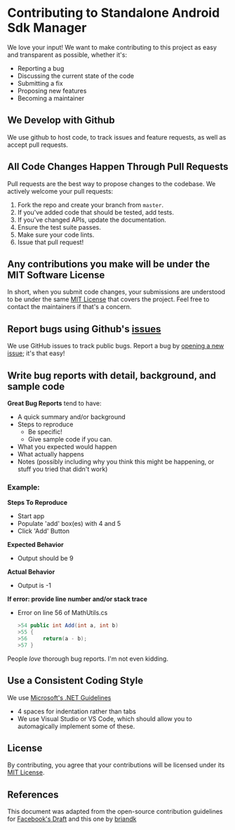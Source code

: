 # Contributing to Standalone Android Sdk Manager
We love your input! We want to make contributing to this project as easy and transparent as possible, whether it's:

- Reporting a bug
- Discussing the current state of the code
- Submitting a fix
- Proposing new features
- Becoming a maintainer

## We Develop with Github
We use github to host code, to track issues and feature requests, as well as accept pull requests.

## All Code Changes Happen Through Pull Requests
Pull requests are the best way to propose changes to the codebase. We actively welcome your pull requests:

1. Fork the repo and create your branch from `master`.
2. If you've added code that should be tested, add tests.
3. If you've changed APIs, update the documentation.
4. Ensure the test suite passes.
5. Make sure your code lints.
6. Issue that pull request!

## Any contributions you make will be under the MIT Software License
In short, when you submit code changes, your submissions are understood to be under the same [MIT License](LICENSE) that covers the project. Feel free to contact the maintainers if that's a concern.

## Report bugs using Github's [issues](https://github.com/GlassToeStudio/Standalone-Android-Sdk-Manager/issues)
We use GitHub issues to track public bugs. Report a bug by [opening a new issue](https://github.com/GlassToeStudio/Standalone-Android-Sdk-Manager/issues/new); it's that easy!

## Write bug reports with detail, background, and sample code

**Great Bug Reports** tend to have:

- A quick summary and/or background
- Steps to reproduce
  - Be specific!
  - Give sample code if you can.
- What you expected would happen
- What actually happens
- Notes (possibly including why you think this might be happening, or stuff you tried that didn't work)

### Example:
**Steps To Reproduce**
* Start app
* Populate 'add' box(es) with 4 and 5
* Click 'Add' Button

**Expected Behavior**
* Output should be 9

**Actual Behavior**
* Output is -1

**If error: provide line number and/or stack trace**
* Error on line 56 of MathUtils.cs

    ```cs
    >54 public int Add(int a, int b)
    >55 {
    >56     return(a - b);
    >57 }
    ```


People *love* thorough bug reports. I'm not even kidding.

## Use a Consistent Coding Style
We use [Microsoft's .NET Guidelines](https://docs.microsoft.com/en-us/dotnet/standard/design-guidelines/)

* 4 spaces for indentation rather than tabs
* We use Visual Studio or VS Code, which should allow you to automagically implement some of these.

## License
By contributing, you agree that your contributions will be licensed under its [MIT License](LISCENSE).

## References
This document was adapted from the open-source contribution guidelines for [Facebook's Draft](https://github.com/facebook/draft-js/blob/a9316a723f9e918afde44dea68b5f9f39b7d9b00/CONTRIBUTING.md) and this one by [briandk](https://gist.github.com/briandk/3d2e8b3ec8daf5a27a62)
